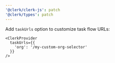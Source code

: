 ```yaml
---
'@clerk/clerk-js': patch
'@clerk/types': patch
---
```


Add `taskUrls` option to customize task flow URLs:

```tsx
<ClerkProvider
  taskUrls={{
    'org': '/my-custom-org-selector'
  }}
/>
```
